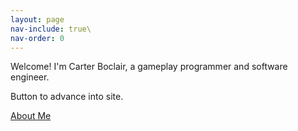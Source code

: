 ```yaml
---
layout: page
nav-include: true\
nav-order: 0
---
```


Welcome! I'm Carter Boclair, a gameplay programmer and software engineer.

Button to advance into site.

<a class="navbutton" href="/about">About Me</a>